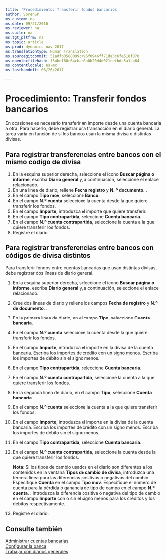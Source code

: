 ```yaml
---
title: 'Procedimiento: Transferir fondos bancarios'
author: SorenGP
ms.custom: na
ms.date: 09/21/2016
ms.reviewer: na
ms.suite: na
ms.tgt_pltfrm: na
ms.topic: article
ms.prod: dynamics-nav-2017
ms.translationtype: Human Translation
ms.sourcegitcommit: 51adfb3588099c496f0946ff71da5c6fe518f070
ms.openlocfilehash: f34bef80c64cbad0a0b20d4d021cefbdc5a1cb64
ms.contentlocale: es-mx
ms.lasthandoff: 06/26/2017

---
```


# <a name="how-to-transfer-bank-funds"></a>Procedimiento: Transferir fondos bancarios
En ocasiones es necesario transferir un importe desde una cuenta bancaria a otra. Para hacerlo, debe registrar una transacción en el diario general. La tarea varía en función de si los bancos usan la misma divisa o distintas divisas.

## <a name="to-post-a-transfer-between-bank-accounts-with-the-same-currency-code"></a>Para registrar transferencias entre bancos con el mismo código de divisa
1. En la esquina superior derecha, seleccione el icono **Buscar página o informe**, escriba **Diario general** y, a continuación, seleccione el enlace relacionado.
2. En una línea de diario, rellene **Fecha registro** y **N. º documento**. .
3. En el campo **Tipo mov**, seleccione **Banco**.
4. En el campo **N.º cuenta** seleccione la cuenta desde la que quiere transferir los fondos.
5. En el campo **Importe**, introduzca el importe que quiere transferir.
6. En el campo **Tipo contrapartida**, seleccione **Cuenta bancaria**.
7. En el campo **N.º cuenta contrapartida**, seleccione la cuenta a la que quiere transferir los fondos.
8. Registre el diario.

## <a name="to-post-a-transfer-between-bank-accounts-with-different-currency-codes"></a>Para registrar transferencias entre bancos con códigos de divisa distintos
Para transferir fondos entre cuentas bancarias que usan distintas divisas, debe registrar dos líneas de diario general.

1. En la esquina superior derecha, seleccione el icono **Buscar página o informe**, escriba **Diario general** y, a continuación, seleccione el enlace relacionado.
2. Cree dos líneas de diario y rellene los campos **Fecha de registro** y **N.º de documento**. .
3. En la primera línea de diario, en el campo **Tipo**, seleccione **Cuenta bancaria**.
4. En el campo **N.º cuenta** seleccione la cuenta desde la que quiere transferir los fondos.
5. En el campo **Importe**, introduzca el importe en la divisa de la cuenta bancaria. Escriba los importes de crédito con un signo menos. Escriba los importes de débito sin el signo menos.
6. En el campo **Tipo contrapartida**, seleccione **Cuenta bancaria**.
7. En el campo **N.º cuenta contrapartida**, seleccione la cuenta a la que quiere transferir los fondos.
8. En la segunda línea de diario, en el campo **Tipo**, seleccione **Cuenta bancaria**.
9. En el campo **N.º cuenta** seleccione la cuenta a la que quiere transferir los fondos.
10. En el campo **Importe**, introduzca el importe en la divisa de la cuenta bancaria. Escriba los importes de crédito con un signo menos. Escriba los importes de débito sin el signo menos.
11. En el campo **Tipo contrapartida**, seleccione **Cuenta bancaria**.  
12. En el campo **N.º cuenta contrapartida**, seleccione la cuenta desde la que quiere transferir los fondos.

    **Nota**: Si los tipos de cambio usados en el diario son diferentes a los contenidos en la ventana **Tipos de cambio de divisa**, introduzca una tercera línea para las diferencias positivas o negativas del cambio. Especifique **Cuenta** en el campo **Tipo mov**. Especifique el número de cuenta para la pérdida o ganancia de tipo de campo en el campo **N.º cuenta**. . Introduzca la diferencia positiva o negativa del tipo de cambio en el campo **Importe** con o sin el signo menos para los créditos y los débitos respectivamente.
13. Registre el diario.

## <a name="see-also"></a>Consulte también  
[Administrar cuentas bancarias](bank-manage-bank-accounts.md)  
[Configurar la banca](bank-setup-banking.md)  
[Trabajar con diarios generales](ui-work-general-journals.md)

